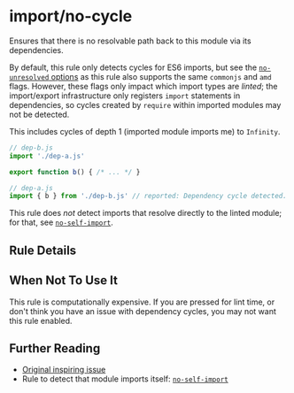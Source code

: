 # import/no-cycle

Ensures that there is no resolvable path back to this module via its dependencies.

By default, this rule only detects cycles for ES6 imports, but see the [`no-unresolved` options](./no-unresolved.md#options) as this rule also supports the same `commonjs` and `amd` flags. However, these flags only impact which import types are _linted_; the
import/export infrastructure only registers `import` statements in dependencies, so
cycles created by `require` within imported modules may not be detected.

This includes cycles of depth 1 (imported module imports me) to `Infinity`.

```js
// dep-b.js
import './dep-a.js'

export function b() { /* ... */ }

// dep-a.js
import { b } from './dep-b.js' // reported: Dependency cycle detected.
```

This rule does _not_ detect imports that resolve directly to the linted module;
for that, see [`no-self-import`].


## Rule Details

## When Not To Use It

This rule is computationally expensive. If you are pressed for lint time, or don't
think you have an issue with dependency cycles, you may not want this rule enabled.

## Further Reading

- [Original inspiring issue](https://github.com/benmosher/eslint-plugin-import/issues/941)
- Rule to detect that module imports itself: [`no-self-import`]

[`no-self-import`]: ./no-self-import.md
